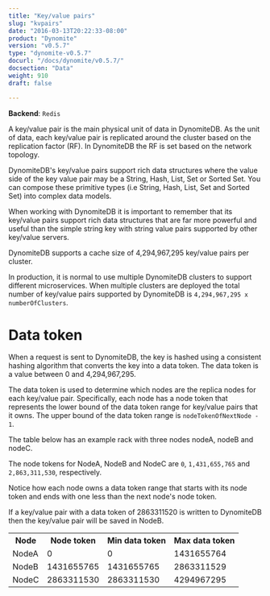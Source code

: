 ```yaml
---
title: "Key/value pairs"
slug: "kvpairs"
date: "2016-03-13T20:22:33-08:00"
product: "Dynomite"
version: "v0.5.7"
type: "dynomite-v0.5.7"
docurl: "/docs/dynomite/v0.5.7/"
docsection: "Data"
weight: 910
draft: false

---
```


**Backend**: `Redis`

A key/value pair is the main physical unit of data in DynomiteDB. As the unit of data, each key/value pair is replicated around the cluster based on the replication factor (RF). In DynomiteDB the RF is set based on the network topology.

DynomiteDB's key/value pairs support rich data structures where the value side of the key value pair may be a String, Hash, List, Set or Sorted Set. You can compose these primitive types (i.e String, Hash, List, Set and Sorted Set) into complex data models. 

When working with DynomiteDB it is important to remember that its key/value pairs support rich data structures that are far more powerful and useful than the simple string key with string value pairs supported by other key/value servers.

DynomiteDB supports a cache size of 4,294,967,295 key/value pairs per cluster.

In production, it is normal to use multiple DynomiteDB clusters to support different microservices. When multiple clusters are deployed the total number of key/value pairs supported by DynomiteDB is `4,294,967,295 x numberOfClusters`. 

# Data token

When a request is sent to DynomiteDB, the key is hashed using a consistent hashing algorithm that converts the key into a data token. The data token is a value between 0 and 4,294,967,295.

The data token is used to determine which nodes are the replica nodes for each key/value pair. Specifically, each node has a node token that represents the lower bound of the data token range for key/value pairs that it owns. The upper bound of the data token range is `nodeTokenOfNextNode - 1`.

The table below has an example rack with three nodes nodeA, nodeB and nodeC.

The node tokens for NodeA, NodeB and NodeC are `0`, `1,431,655,765` and `2,863,311,530`, respectively. 

Notice how each node owns a data token range that starts with its node token and ends with one less than the next node's node token.

If a key/value pair with a data token of 2863311520 is written to DynomiteDB then the key/value pair will be saved in NodeB.

<table class="table table-condensed table-bordered">
    <tr class="active">
        <th>Node</th>
        <th>Node token</th>
        <th>Min data token</th>
        <th>Max data token</th>
    </tr>
    <tr>
        <td>NodeA</td>
        <td>0</td> 
        <td>0</td> 
        <td>1431655764</td> 
    </tr> 
    <tr>
        <td>NodeB</td>
        <td>1431655765</td> 
        <td>1431655765</td> 
        <td>2863311529</td> 
    </tr>
    <tr>
        <td>NodeC</td>
        <td>2863311530</td> 
        <td>2863311530</td> 
        <td>4294967295</td> 
    </tr>
</table>

<!--
    TODO
    1. Add new sections for Key, Value
    2. In the value section, document each of the supported value types (i.e String, Hash, List, Set and Sorted Set)
-->

